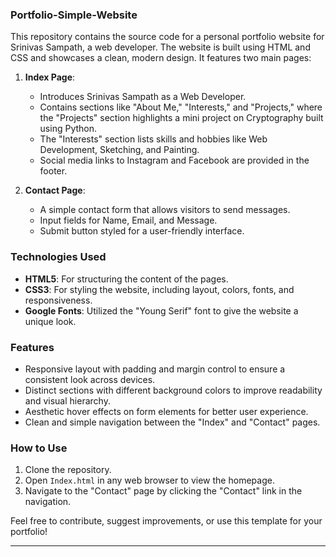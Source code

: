 
### Portfolio-Simple-Website

This repository contains the source code for a personal portfolio website for Srinivas Sampath, a web developer. The website is built using HTML and CSS and showcases a clean, modern design. It features two main pages:

1. **Index Page**:
   - Introduces Srinivas Sampath as a Web Developer.
   - Contains sections like "About Me," "Interests," and "Projects," where the "Projects" section highlights a mini project on Cryptography built using Python.
   - The "Interests" section lists skills and hobbies like Web Development, Sketching, and Painting.
   - Social media links to Instagram and Facebook are provided in the footer.

2. **Contact Page**:
   - A simple contact form that allows visitors to send messages.
   - Input fields for Name, Email, and Message.
   - Submit button styled for a user-friendly interface.

### Technologies Used

- **HTML5**: For structuring the content of the pages.
- **CSS3**: For styling the website, including layout, colors, fonts, and responsiveness.
- **Google Fonts**: Utilized the "Young Serif" font to give the website a unique look.

### Features

- Responsive layout with padding and margin control to ensure a consistent look across devices.
- Distinct sections with different background colors to improve readability and visual hierarchy.
- Aesthetic hover effects on form elements for better user experience.
- Clean and simple navigation between the "Index" and "Contact" pages.

### How to Use

1. Clone the repository.
2. Open `Index.html` in any web browser to view the homepage.
3. Navigate to the "Contact" page by clicking the "Contact" link in the navigation.

Feel free to contribute, suggest improvements, or use this template for your portfolio!

---
